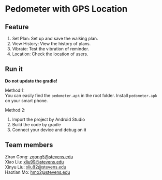 # Pedometer with GPS Location

## Feature

1. Set Plan: Set up and save the walking plan.
2. View History: View the history of plans.
3. Vibrate: Test the vibration of reminder.
4. Location: Check the location of users.

## Run it
**Do not update the gradle!**

Method 1:  
You can easily find the `pedometer.apk` in the root folder. Install `pedometer.apk` on your smart phone.

Method 2:   
1. Import the project by Android Studio
2. Build the code by gradle
3. Connect your device and debug on it

## Team members

Ziran Gong: zgong5@stevens.edu    
Xiao Liu: xliu99@stevens.edu    
Xinyu Liu: xliu82@stevens.edu  
Haotian Mo: hmo2@stevens.edu    



